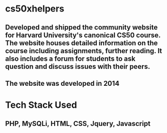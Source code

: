 # cs50xhelpers

## Developed and shipped the community website for Harvard University's canonical CS50 course. The website houses detailed information on the course including assignments, further reading. It also includes a forum for students to ask question and discuss issues with their peers.

## The website was developed in 2014

# Tech Stack Used
## PHP, MySQLi, HTML, CSS, Jquery, Javascript